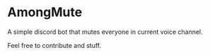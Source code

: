 # AmongMute

A simple discord bot that mutes everyone in current voice channel.

Feel free to contribute and stuff.
